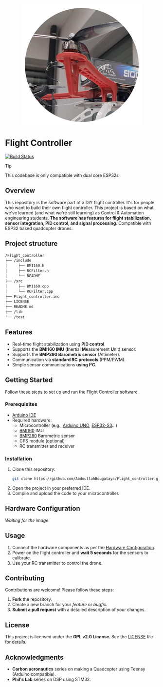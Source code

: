 <div align='center'><img src='https://github.com/AbdoullahBougataya/Flight_controller/blob/main/img/Quadimg.jpg' alt="Quadcopter" width="400" height="400" style="display: block; margin: 0 auto"/></div>

# Flight Controller

[![Build Status](https://img.shields.io/badge/build-passing-cyan?style=flat-square&logo=arduino&logoColor=cyan)](https://github.com/AbdoullahBougataya/Flight_controller/.github/workflows/main.yml)

> [!TIP]
> This codebase is only compatible with dual core ESP32s

## Overview

This repository is the software part of a DIY flight controller. It's for people who want to build their own flight controller. This project is based on what we've learned (and what we're still learning) as Control & Automation engineering students. **The software has features for flight stabilization, sensor integration, PID control, and signal processing**. Compatible with ESP32 based quadcopter drones.

## Project structure
``` sh
/Flight_controller
├── /include
│     ├── BMI160.h
│     ├── RCFilter.h
│     └── README
├── /src
│     ├── BMI160.cpp
│     └── RCFilter.cpp
├── Flight_controller.ino
├── LICENSE
├── README.md
├── /lib
└── /test
```

## Features

- Real-time flight stabilization using **PID control**.
- Supports the **BMI160 IMU** (**I**nertial **M**easurement **U**nit) sensor.
- Supports the **BMP390 Barometric sensor** (Altimeter).
- Communication via **standard RC protocols** (PPM/PWM).
- Simple sensor communications **using I²C**.

## Getting Started

Follow these steps to set up and run the Flight Controller software.

### Prerequisites

- [Arduino IDE](https://www.arduino.cc/en/software)
- Required hardware:
  - Microcontroller (e.g., [Arduino UNO](https://store.arduino.cc/products/arduino-uno-rev3), [ESP32-S3](https://www.espressif.com/en/products/socs/esp32-s3)...)
  - [BMI160](https://www.bosch-sensortec.com/products/motion-sensors/imus/bmi160/) IMU
  - [BMP280](https://www.bosch-sensortec.com/products/environmental-sensors/pressure-sensors/pressure-sensors-bmp280.html) Barometric sensor
  - GPS module (optional)
  - RC transmitter and receiver

### Installation

1. Clone this repository:
   ```bash
   git clone https://github.com/AbdoullahBougataya/Flight_controller.git
   ```
2. Open the project in your preferred IDE.
3. Compile and upload the code to your microcontroller.

## Hardware Configuration

_Waiting for the image_

## Usage

1. Connect the hardware components as per the [Hardware Configuration](#Hardware-Configuration).
2. Power on the flight controller and **wait 5 seconds** for the sensors to calibrate.
3. Use your RC transmitter to control the drone.

## Contributing

Contributions are welcome! Please follow these steps:

1. **Fork** the repository.
2. Create a new branch for your *feature* or *bugfix*.
3. **Submit a pull request** with a detailed description of your changes.

## License

This project is licensed under the **GPL v2.0 License**. See the [LICENSE](LICENSE) file for details.

## Acknowledgments

- **Carbon aeronautics** series on making a Quadcopter using Teensy (Arduino compatible).
- **Phil's Lab** series on DSP using STM32.

